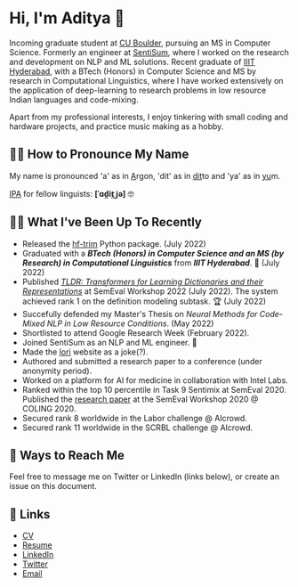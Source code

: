 # Hi, I'm Aditya 👋

Incoming graduate student at [CU Boulder](https://www.colorado.edu), pursuing an MS in Computer Science. Formerly an engineer at [SentiSum](https://www.sentisum.com/), where I worked on the research and development on NLP and ML solutions. Recent graduate of [IIIT Hyderabad](https://iiit.ac.in), with a BTech (Honors) in Computer Science and MS by research in Computational Linguistics, where I have worked extensively on the application of deep-learning to research problems in low resource Indian languages and code-mixing.

Apart from my professional interests, I enjoy tinkering with small coding and hardware projects, and practice music making as a hobby.

## 💁‍♂️ How to Pronounce My Name

My name is pronounced 'a' as in <ins>A</ins>rgon, 'dit' as in <ins>dit</ins>to and 'ya' as in <ins>yu</ins>m. 

[IPA](https://en.wikipedia.org/wiki/International_Phonetic_Alphabet) for fellow linguists: __\[ˈɑd̪it̪ˌjə\]__ 🤓

## 👨‍💻 What I've Been Up To Recently

- Released the [hf-trim](https://github.com/IamAdiSri/hf-trim) Python package. (July 2022)
- Graduated with a _**BTech (Honors) in Computer Science and an MS (by Research) in Computational Linguistics**_ from _**IIIT Hyderabad**_. 🎉 (July 2022)
- Published _[TLDR: Transformers for Learning Dictionaries and their Representations](https://aclanthology.org/2022.semeval-1.6/)_ at SemEval Workshop 2022 (July 2022). The system achieved rank 1 on the definition modeling subtask. 🏆 (July 2022)
- Succefully defended my Master's Thesis on _Neural Methods for Code-Mixed NLP in Low Resource Conditions_. (May 2022)
- Shortlisted to attend Google Research Week (February 2022).
- Joined SentiSum as an NLP and ML engineer. 💼
- Made the [lori](https://iamadisri.github.io/lori/) website as a joke(?).
- Authored and submitted a research paper to a conference (under anonymity period).
- Worked on a platform for AI for medicine in collaboration with Intel Labs.
- Ranked within the top 10 percentile in Task 9 Sentimix at SemEval 2020. Published the [research paper](https://arxiv.org/abs/2007.12076) at the SemEval Workshop 2020 @ COLING 2020.
- Secured rank 8 worldwide in the Labor challenge @ AIcrowd.
- Secured rank 11 worldwide in the SCRBL challenge @ AIcrowd.

## 💬 Ways to Reach Me

Feel free to message me on Twitter or LinkedIn (links below), or create an issue on this document.

## 🔗 Links

- [CV](https://github.com/IamAdiSri/IamAdiSri/blob/main/assets/CV%20Aditya_Srivastava%20(BT%20MS%20CGPA).pdf)
- [Resume](https://github.com/IamAdiSri/IamAdiSri/blob/main/assets/Aditya_Srivastava%20(Resume).pdf)<br>
- [LinkedIn](https://www.linkedin.com/in/aditya-srivastava-12810a108/)<br>
- [Twitter](https://www.twitter.com/IamAdiSri)
- [Email](mailto:aditya.srivastava@research.iiit.ac.in)

<!--
**IamAdiSri/IamAdiSri** is a ✨ _special_ ✨ repository because its `README.md` (this file) appears on your GitHub profile.

Here are some ideas to get you started:

- 🔭 I’m currently working on ...
- 🌱 I’m currently learning ...
- 👯 I’m looking to collaborate on ...
- 🤔 I’m looking for help with ...
- 💬 Ask me about ...
- 📫 How to reach me: ...
- 😄 Pronouns: ...
- ⚡ Fun fact: ...
-->
